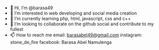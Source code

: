 - 👋 Hi, I’m @barasa49
- 👀 I’m interested in web developing and social media creation
- 🌱 I’m currently learning php, html, javascript, css and c++
- 💞️ I’m looking to collaborate on the github social and contribute to my fullest
- 📫 How to reach me email: barasabel49@gmail.com
                     instagram: stone_de_fire
                     facebook: Barasa Abel Namulenga

<!---
barasa49/barasa49 is a ✨ special ✨ repository because its `README.md` (this file) appears on your GitHub profile.
You can click the Preview link to take a look at your changes.
--->
